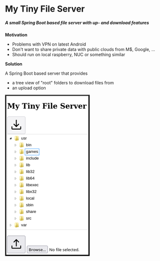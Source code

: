 # My Tiny File Server

##### A small Spring Boot based file server with up- and download features

**Motivation**

 - Problems with VPN on latest Android
 - Don't want to share private data with public clouds from M$, Google, ...
 - Should run on local raspberry, NUC or something similar 

**Solution**

A Spring Boot based server that provides
 
 - a tree view of "root" folders to download files from
 - an upload option  

 ![A demo](demo.png)
